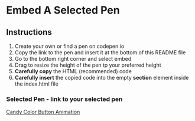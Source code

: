 # Embed A Selected Pen

## Instructions

1. Create your own or find a pen on codepen.io
2. Copy the link to the pen and insert it at the bottom of this README file
3. Go to the bottom right corner and select embed
4. Drag to resize the height of the pen tp your preferred height
5. **Carefully copy** the HTML (recommended) code
6. **Carefully insert** the copied code into the empty **section** element inside the index.html file

### Selected Pen - link to your selected pen

[Candy Color Button Animation](https://codepen.io/yuhomyan/pen/OJMejWJ)
